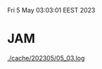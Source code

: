 Fri  5 May 03:03:01 EEST 2023
# JAM
<a href='./cache/202305/05_03.log'>./cache/202305/05_03.log</a>
